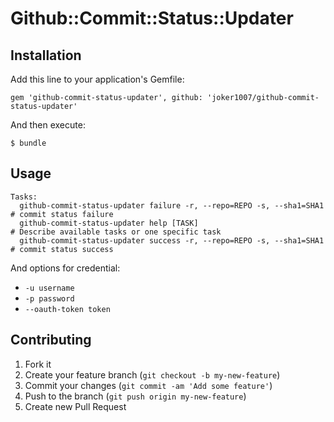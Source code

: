 # Github::Commit::Status::Updater

## Installation

Add this line to your application's Gemfile:

    gem 'github-commit-status-updater', github: 'joker1007/github-commit-status-updater'

And then execute:

    $ bundle

## Usage

```
Tasks:
  github-commit-status-updater failure -r, --repo=REPO -s, --sha1=SHA1  # commit status failure
  github-commit-status-updater help [TASK]                              # Describe available tasks or one specific task
  github-commit-status-updater success -r, --repo=REPO -s, --sha1=SHA1  # commit status success

```

And options for credential:

- `-u username`
- `-p password`
- `--oauth-token token`

## Contributing

1. Fork it
2. Create your feature branch (`git checkout -b my-new-feature`)
3. Commit your changes (`git commit -am 'Add some feature'`)
4. Push to the branch (`git push origin my-new-feature`)
5. Create new Pull Request
